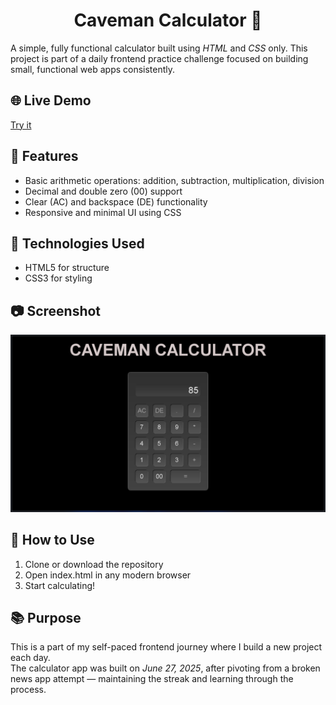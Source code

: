 <h1 align = 'center'> Caveman Calculator 🧮</h1>

A simple, fully functional calculator built using *HTML* and *CSS* only.
This project is part of a daily frontend practice challenge focused on building small, functional web apps consistently.

## 🌐 Live Demo

[Try it](https://cavemancalculator.pages.dev/)

## 🔧 Features

- Basic arithmetic operations: addition, subtraction, multiplication, division
- Decimal and double zero (00) support
- Clear (AC) and backspace (DE) functionality
- Responsive and minimal UI using CSS

## 📁 Technologies Used

- HTML5 for structure  
- CSS3 for styling 

## 📷 Screenshot

![Caveman Calculator Screenshot](./app.png)

## 🚀 How to Use

1. Clone or download the repository
2. Open index.html in any modern browser
3. Start calculating!

## 📚 Purpose

This is a part of my self-paced frontend journey where I build a new project each day.  
The calculator app was built on *June 27, 2025*, after pivoting from a broken news app attempt — maintaining the streak and learning through the process.
